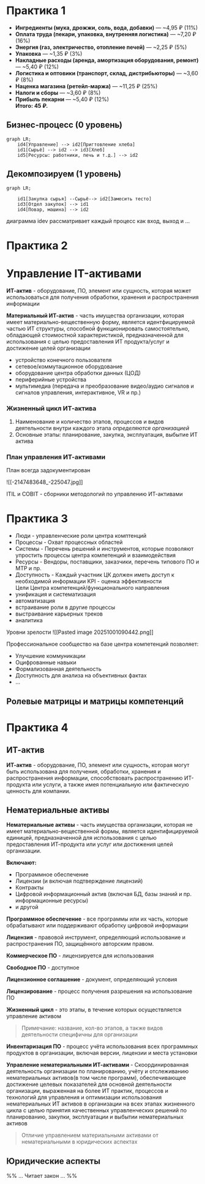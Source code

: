 # Практика 1
- **Ингредиенты (мука, дрожжи, соль, вода, добавки)** — ~4,95 ₽ (11%)
- **Оплата труда (пекари, упаковка, внутренняя логистика)** — ~7,20 ₽ (16%)
- **Энергия (газ, электричество, отопление печей)** — ~2,25 ₽ (5%)
- **Упаковка** — ~1,35 ₽ (3%)
- **Накладные расходы (аренда, амортизация оборудования, ремонт)** — ~5,40 ₽ (12%)
- **Логистика и оптовики (транспорт, склад, дистрибьюторы)** — ~3,60 ₽ (8%)
- **Наценка магазина (ретейл-маржа)** — ~11,25 ₽ (25%)
- **Налоги и сборы** — ~3,60 ₽ (8%)
- **Прибыль пекарни** — ~5,40 ₽ (12%)  
**Итого: 45 ₽.**

## Бизнес-процесс (0 уровень)
```mermaid
graph LR;
    id4[Управление] --> id2[Пригтовление хлеба]
    id1[Сырьё] --> id2 --> id3[Хлеб]
    id5[Ресурсы: работники, печь и т.д.] --> id2
```

## Декомпозируем (1 уровень)
```mermaid
graph LR; 
    
    id1[Закупка сырья] --Сырьё--> id2[Замесить тесто]
    id3[Отдел закупок] --> id1
    id4[Повар, машина] --> id2
```
диаграмма idev рассматривает каждый процесс как вход, выход и ...

# Практика 2
# Управление IT-активами
**ИТ-актив** - оборудование, ПО, элемент или сущность, которая может использоваться для получения обработки, хранения и распространения 
информации  
  
**Материальный ИТ-актив** - часть имущества организации, которая имеет материально-вещественную форму, является идентфицируемой частью ИТ структуры, способной функционировать самостоятельно, обладающей стоимостной характеристикой, предназначенной для использования с целью предоставления ИТ продукта/услуг и достижение целей организации
- устройство конечного пользователя 
- сетевое/коммутационное оборудование
- оборудование центра обработки данных (ЦОД)
- периферийные устройства
- мультимедиа (передача и преобразование видео/аудио сигналов и сигналов управления, интерактивное, VR и пр.)
  
### Жизненный цикл ИТ-актива
1. Наименование и количество этапов, процессов и видов деятельности внутри каждого этапа *определяются организацией*
2. Основные этапы: планирование, закупка, эксплуатация, выбытие ИТ актива 

### План управления ИТ-активами
План всегда задокументирован


![[-2147483648_-225047.jpg]]

ITIL и COBIT - сборники методологий по управлению ИТ-активами

# Практика 3
- Люди - управленческие роли центра комптенций  
- Процессы - Охват процессных областей
- Системы - Перечень решений и инструментов, которые позволяют упростить процессы центра компетенций и взаимодействия 
- Ресурсы - Вендоры, поставщики, заказчики, перечень типового ПО и МТР и пр.
- Доступность - Каждый участник ЦК должен иметь доступ к необходимой информации
KPI - оценка эффективности  
Цели Центра компетенций/функционального направления 
- унификация и систематизация 
- автоматизация
- встраивание роли в другие процессы
- выстраивание карьерных треков
- аналитика  
  
Уровни зрелости
![[Pasted image 20251001090442.png]]  
  
Профессиональное сообщество на базе центра компетенций позволяет:
- Улучшение коммуникации
- Оцифрованные навыки
- Формализованная деятельность
- Доступность для анализа на объективных фактах
- ...

## Ролевые матрицы и матрицы компетенций

# Практика 4
## ИТ-актив
**ИТ-актив** - оборудование, ПО, элемент или сущность, которая могут быть использована для получения, обработки, хранения и распространения информации, способствовать распространению ИТ-продукта или услуги, а также имея потенциальную или фактическую ценность для компании. 
## Нематериальные активы
**Нематериальные активы** - часть имущества организации, которая не имеет материально-вещественной формы, является идентифицируемой единицей, предназначенной для использования с целью предоставления ИТ-продукта или услуг или достижения целей организации.  
  
**Включают:**
- Программное обеспечение
- Лицензии (и включая подтверждение лицензий)
- Контракты
- Цифровой информационный актив (включая БД, базы знаний и пр. информационные ресурсы)
- и другой  
  
**Программное обеспечение** - все программы или их часть, которые обрабатывают или поддерживают обработку цифровой информации  
  
**Лицензия** - правовой инструмент, определяющий использование и распространения ПО, защищённого авторским правом.
  
**Коммерческое ПО** - лицензируется для использования 

**Свободное ПО** - доступное 
  
**Лицензионное соглашение** - документ, определяющий условия 
  
**Лицензирование** - процесс получения разрешения на использование ПО  
  
**Жизненный цикл** - это этапы, в течение которых осуществляется управление активом  
> Примечание: название, кол-во этапов, а также видов деятельности специфичны для организации  
  
**Инвентаризация ПО** - процесс учёта использования всех программных продуктов в организации, включая версии, лицензии и места установки  
  
**Управление нематериальными ИТ-активами** - Скоординированная деятельность организации по планированию, учёту и отслеживанию нематериальных активов(в том числе программ), обеспечивающее достижение целевых показателей для основной деятельности организации, выраженная на более ИТ практик, процессов и технологий для управления и оптимизации использования нематериальных ИТ активов в организации на всех этапах жизненного цикла с целью принятия качественных управленческих решений по планированию, закупки, эксплуатации и выбытии нематериальных активов   
> Отличие управлением материальными активами от нематериальными в юридических аспектах  
  
## Юридические аспекты
%% ... Читает закон ... %%

